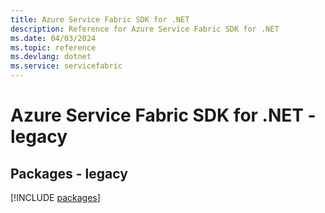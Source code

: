 ```yaml
---
title: Azure Service Fabric SDK for .NET
description: Reference for Azure Service Fabric SDK for .NET
ms.date: 04/03/2024
ms.topic: reference
ms.devlang: dotnet
ms.service: servicefabric
---
```

# Azure Service Fabric SDK for .NET - legacy
## Packages - legacy
[!INCLUDE [packages](service-fabric-index.md)]